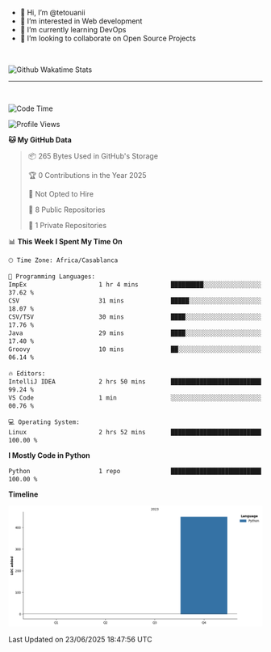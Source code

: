 - 👋 Hi, I’m @tetouanii
- 👀 I’m interested in Web development
- 🌱 I’m currently learning DevOps
- 💞️ I’m looking to collaborate on Open Source Projects

<br/>


![Github Wakatime Stats](https://github-readme-stats.vercel.app/api/wakatime/?username=@walidbosso&layout=compact&&theme=default&link="https://www.github.com/USERNAME/") 

--- 

<br/>


  
<!--START_SECTION:waka-->
![Code Time](http://img.shields.io/badge/Code%20Time-493%20hrs%2011%20mins-blue)

![Profile Views](http://img.shields.io/badge/Profile%20Views-0-blue)

**🐱 My GitHub Data** 

> 📦 265 Bytes Used in GitHub's Storage 
 > 
> 🏆 0 Contributions in the Year 2025
 > 
> 🚫 Not Opted to Hire
 > 
> 📜 8 Public Repositories 
 > 
> 🔑 1 Private Repositories 
 > 
📊 **This Week I Spent My Time On** 

```text
🕑︎ Time Zone: Africa/Casablanca

💬 Programming Languages: 
ImpEx                    1 hr 4 mins         █████████░░░░░░░░░░░░░░░░   37.62 % 
CSV                      31 mins             █████░░░░░░░░░░░░░░░░░░░░   18.07 % 
CSV/TSV                  30 mins             ████░░░░░░░░░░░░░░░░░░░░░   17.76 % 
Java                     29 mins             ████░░░░░░░░░░░░░░░░░░░░░   17.40 % 
Groovy                   10 mins             ██░░░░░░░░░░░░░░░░░░░░░░░   06.14 % 

🔥 Editors: 
IntelliJ IDEA            2 hrs 50 mins       █████████████████████████   99.24 % 
VS Code                  1 min               ░░░░░░░░░░░░░░░░░░░░░░░░░   00.76 % 

💻 Operating System: 
Linux                    2 hrs 52 mins       █████████████████████████   100.00 % 
```

**I Mostly Code in Python** 

```text
Python                   1 repo              █████████████████████████   100.00 % 
```



**Timeline**

![Lines of Code chart](https://raw.githubusercontent.com/tetouanii/tetouanii/main/assets/bar_graph.png)


 Last Updated on 23/06/2025 18:47:56 UTC
<!--END_SECTION:waka-->
